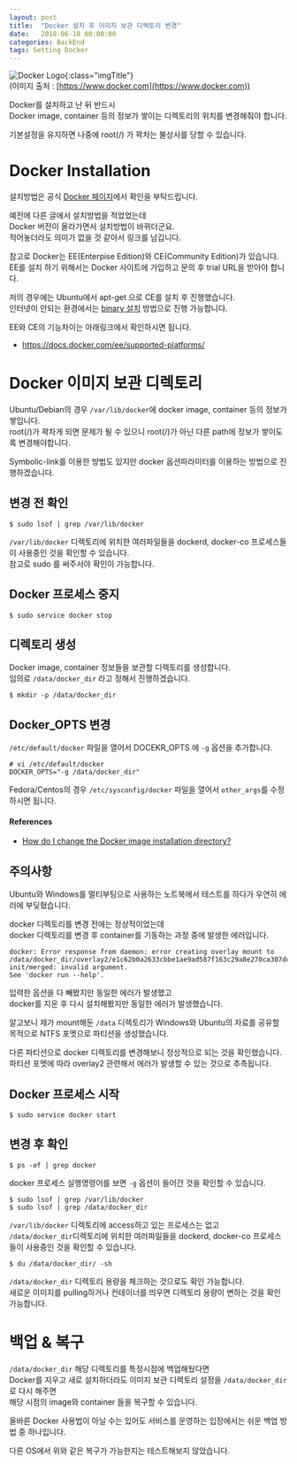 ```yaml
---
layout: post
title:  "Docker 설치 후 이미지 보관 디렉토리 변경"
date:   2018-06-18 00:00:00
categories: BackEnd
tags: Setting Docker
---
```


![Docker Logo](https://www.docker.com/sites/default/files/social/docker-facebook-share.png){:class="imgTitle"}  
(이미지 출처 : [https://www.docker.com](https://www.docker.com))  

Docker를 설치하고 난 뒤 반드시  
Docker image, container 등의 정보가 쌓이는 디렉토리의 위치를 변경해줘야 합니다.  

기본설정을 유지하면 나중에 root(/) 가 꽉차는 불상사를 당할 수 있습니다.  

<!--more-->

# Docker Installation

설치방법은 공식 [Docker 페이지](https://docs.docker.com/install/)에서 확인을 부탁드립니다.  

예전에 다른 글에서 설치방법을 적었었는데  
Docker 버전이 올라가면서 설치방법이 바뀌더군요.  
적어놓더라도 의미가 없을 것 같아서 링크를 남깁니다.  

참고로 Docker는 EE(Enterpise Edition)와 CE(Community Edition)가 있습니다.  
EE를 설치 하기 위해서는 Docker 사이트에 가입하고 문의 후 trial URL을 받아야 합니다.  

저의 경우에는 Ubuntu에서 apt-get 으로 CE를 설치 후 진행했습니다.  
인터넷이 안되는 환경에서는 [binary 설치](https://docs.docker.com/install/linux/docker-ce/binaries/) 방법으로 진행 가능합니다.  
 

EE와 CE의 기능차이는 아래링크에서 확인하시면 됩니다.  

  * https://docs.docker.com/ee/supported-platforms/

# Docker 이미지 보관 디렉토리

Ubuntu/Debian의 경우 ```/var/lib/docker```에 docker image, container 등의 정보가 쌓입니다.  
root(/)가 꽉차게 되면 문제가 될 수 있으니 root(/)가 아닌 다른 path에 정보가 쌓이도록 변경해야합니다.  

Symbolic-link를 이용한 방법도 있지만 docker 옵션파라미터를 이용하는 방법으로 진행하겠습니다.  

## 변경 전 확인

~~~terminal
$ sudo lsof | grep /var/lib/docker
~~~

```/var/lib/docker``` 디렉토리에 위치한 여러파일들을 dockerd, docker-co 프로세스들이 사용중인 것을 확인할 수 있습니다.  
참고로 sudo 를 써주서야 확인이 가능합니다.  

## Docker 프로세스 중지

~~~terminal
$ sudo service docker stop
~~~

## 디렉토리 생성

Docker image, container 정보들을 보관할 디렉토리를 생성합니다.  
임의로 ```/data/docker_dir``` 라고 정해서 진행하겠습니다.  

~~~terminal
$ mkdir -p /data/docker_dir
~~~

## Docker_OPTS 변경 

```/etc/default/docker``` 파일을 열어서 DOCEKR_OPTS 에 ```-g``` 옵션을 추가합니다.  

~~~vim
# vi /etc/default/docker
DOCKER_OPTS="-g /data/docker_dir"
~~~

Fedora/Centos의 경우 ```/etc/sysconfig/docker``` 파일을 열어서 ```other_args```를 수정하시면 됩니다.  


#### References

  * [How do I change the Docker image installation directory?](https://forums.docker.com/t/how-do-i-change-the-docker-image-installation-directory/1169)


## 주의사항 

Ubuntu와 Windows를 멀티부팅으로 사용하는 노트북에서 테스트를 하다가 우연히 에러에 부딪혔습니다.  

docker 디렉토리를 변경 전에는 정상적이었는데  
docker 디렉토리를 변경 후 container를 기동하는 과정 중에 발생한 에러입니다.  

~~~terminal
docker: Error response from daemon: error creating overlay mount to /data/docker_dir/overlay2/e1c62b0a2633cbbe1ae9ad587f163c29a8e270ca307dc71891503572567a1c89-init/merged: invalid argument.
See 'docker run --help'.
~~~

입력한 옵션을 다 빼봤지만 동일한 에러가 발생했고  
docker를 지운 후 다시 설치해봤지만 동일한 에러가 발생했습니다.  

알고보니 제가 mount해둔 ```/data``` 디렉토리가 Windows와 Ubuntu의 자료를 공유할 목적으로 NTFS 포멧으로 파티션을 생성했습니다.  

다른 파티션으로 docker 디렉토리를 변경해보니 정상적으로 되는 것을 확인했습니다.  
파티션 포멧에 따라 overlay2 관련해서 에러가 발생할 수 있는 것으로 추측됩니다.  

## Docker 프로세스 시작

~~~terminal
$ sudo service docker start
~~~


## 변경 후 확인

~~~terminal
$ ps -ef | grep docker
~~~

docker 프로세스 실행명령어를 보면 ```-g``` 옵션이 들어간 것을 확인할 수 있습니다.  

~~~terminal
$ sudo lsof | grep /var/lib/docker
$ sudo lsof | grep /data/docker_dir
~~~

```/var/lib/docker``` 디렉토리에 access하고 있는 프로세스는 없고  
```/data/docker_dir```디렉토리에 위치한 여러파일들을 dockerd, docker-co 프로세스들이 사용중인 것을 확인할 수 있습니다.  

~~~terminal
$ du /data/docker_dir/ -sh
~~~

```/data/docker_dir``` 디렉토리 용량을 체크하는 것으로도 확인 가능합니다.  
새로운 이미지를 pulling하거나 컨테이너를 띄우면 디렉토리 용량이 변하는 것을 확인 가능합니다.  


# 백업 & 복구

```/data/docker_dir``` 해당 디렉토리를 특정시점에 백업해뒀다면  
Docker를 지우고 새로 설치하더라도 이미지 보관 디렉토리 설정을 ```/data/docker_dir```로 다시 해주면  
해당 시점의 image와 container 들을 복구할 수 있습니다.  

올바른 Docker 사용법이 아닐 수는 있어도 서비스를 운영하는 입장에서는 쉬운 백업 방법 중 하나입니다.  

다른 OS에서 위와 같은 복구가 가능한지는 테스트해보지 않았습니다. 




